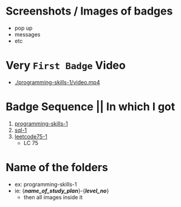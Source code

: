 # Screenshots / Images of badges

- pop up
- messages
- etc

# Very `First Badge` Video

- [./programming-skills-1/video.mp4](./programming-skills-1/video.mp4)

# Badge Sequence || In which I got

1. [programming-skills-1](./programming-skills-1/)
2. [sql-1](./sql-1/)
3. [leetcode75-1](./leetcode75-1/)
   - LC 75

# Name of the folders

- ex: programming-skills-1
- ie: {___name_of_study_plan___}-{___level_no___}
  - then all images inside it